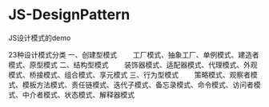 # JS-DesignPattern
JS设计模式的demo

23种设计模式分类
一、创建型模式
　　工厂模式、抽象工厂、单例模式、建造者模式、原型模式
二、结构型模式
　　装饰器模式、适配器模式、代理模式、外观模式、桥接模式、组合模式、享元模式
三、行为型模式
　　策略模式、观察者模式、模板方法模式、责任链模式、迭代子模式、备忘录模式、命令模式、访问者模式、中介者模式、状态模式、解释器模式
